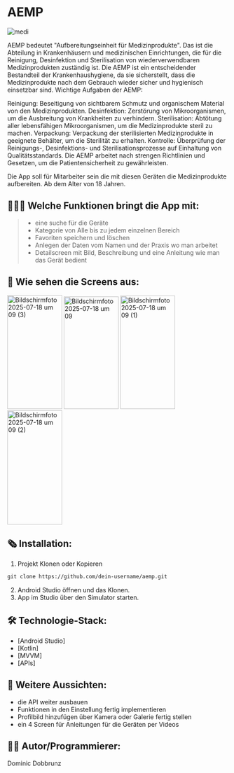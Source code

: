 # AEMP

![medi](https://github.com/user-attachments/assets/20fca56e-3e09-4866-9354-93e5ca89415e)

AEMP bedeutet "Aufbereitungseinheit für Medizinprodukte". Das ist die Abteilung in Krankenhäusern und medizinischen Einrichtungen, die für die Reinigung, Desinfektion und Sterilisation von wiederverwendbaren Medizinprodukten zuständig ist. 
Die AEMP ist ein entscheidender Bestandteil der Krankenhaushygiene, da sie sicherstellt, dass die Medizinprodukte nach dem Gebrauch wieder sicher und hygienisch einsetzbar sind. 
Wichtige Aufgaben der AEMP:

Reinigung: Beseitigung von sichtbarem Schmutz und organischem Material von den Medizinprodukten. 
Desinfektion: Zerstörung von Mikroorganismen, um die Ausbreitung von Krankheiten zu verhindern. 
Sterilisation: Abtötung aller lebensfähigen Mikroorganismen, um die Medizinprodukte steril zu machen. 
Verpackung: Verpackung der sterilisierten Medizinprodukte in geeignete Behälter, um die Sterilität zu erhalten. 
Kontrolle: Überprüfung der Reinigungs-, Desinfektions- und Sterilisationsprozesse auf Einhaltung von Qualitätsstandards. 
Die AEMP arbeitet nach strengen Richtlinien und Gesetzen, um die Patientensicherheit zu gewährleisten. 

Die App soll für Mitarbeiter sein die mit diesen Geräten die Medizinprodukte aufbereiten. Ab dem Alter von 18 Jahren.

## 👨🏻‍💻 Welche Funktionen bringt die App mit: 

> - eine suche für die Geräte
> - Kategorie von Alle bis zu jedem einzelnen Bereich
> - Favoriten speichern und löschen
> - Anlegen der Daten vom Namen und der Praxis wo man arbeitet
> - Detailscreen mit Bild, Beschreibung und eine Anleitung wie man das Gerät bedient

##  📱 Wie sehen die Screens aus:
<img width="125" height="260" alt="Bildschirmfoto 2025-07-18 um 09  (3)" src="https://github.com/user-attachments/assets/fd953fb5-89e1-4c46-9473-4720d45909c8" />
<img width="125" height="257" alt="Bildschirmfoto 2025-07-18 um 09" src="https://github.com/user-attachments/assets/3a9ae8f2-d11c-4e71-8f3b-0260bffadc91" />
<img width="125" height="259" alt="Bildschirmfoto 2025-07-18 um 09  (1)" src="https://github.com/user-attachments/assets/1c54afa3-e41a-4066-a2b1-d855eacde75d" />
<img width="125" height="261" alt="Bildschirmfoto 2025-07-18 um 09  (2)" src="https://github.com/user-attachments/assets/da51685a-a510-4755-a7bc-ee8c67cab8ea" />


## 🗞️ Installation:

1. Projekt Klonen oder Kopieren
```sch
git clone https://github.com/dein-username/aemp.git
```
2. Android Studio öffnen und das Klonen.
3. App im Studio über den Simulator starten.

## 🛠️ Technologie-Stack:

- [Android Studio]
- [Kotlin]
- [MVVM]
- [APIs]

## 👋 Weitere Aussichten:

- die API weiter ausbauen
- Funktionen in den Einstellung fertig implementieren
- Profilbild hinzufügen über Kamera oder Galerie fertig stellen
- ein 4 Screen für Anleitungen für die Geräten per Videos 

## ✍🏻 Autor/Programmierer:

Dominic Dobbrunz
